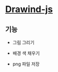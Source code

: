 # [Drawind-js](https://choewy.github.io/drawing-js/index.html)

## 기능

- 그림 그리기

- 배경 색 채우기

- png 파일 저장
